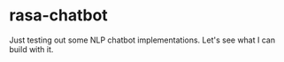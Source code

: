 # rasa-chatbot
 Just testing out some NLP chatbot implementations. Let's see what I can build with it. 
